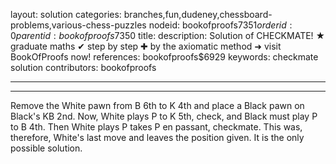 layout: solution
categories: branches,fun,dudeney,chessboard-problems,various-chess-puzzles
nodeid: bookofproofs$7351
orderid: 0
parentid: bookofproofs$7350
title: 
description: Solution of CHECKMATE! &#9733; graduate maths &#10004; step by step &#10010; by the axiomatic method &#10140; visit BookOfProofs now!
references: bookofproofs$6929
keywords: checkmate solution
contributors: bookofproofs

---


---

Remove the White pawn from B 6th to K 4th and place a Black pawn on Black's KB 2nd. Now, White plays P to K 5th, check, and Black must play P to B 4th. Then White plays P takes P en passant, checkmate. This was, therefore, White's last move and leaves the position given. It is the only possible solution.
